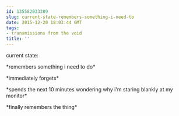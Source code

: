```yaml
---
id: 135582033389
slug: current-state-remembers-something-i-need-to
date: 2015-12-20 18:03:44 GMT
tags:
- transmissions from the void
title: ''
---
```


current state:

\*remembers something i need to do\*

\*immediately forgets\*

\*spends the next 10 minutes wondering why i'm staring blankly at my monitor\*

\*finally remembers the thing\*